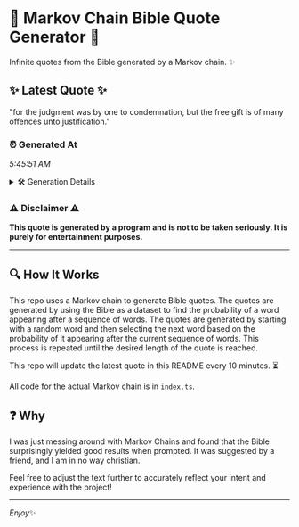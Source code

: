 # 📖 Markov Chain Bible Quote Generator 📖

Infinite quotes from the Bible generated by a Markov chain. ✨

## ✨ Latest Quote ✨
"for the judgment was by one to condemnation, but the free gift is of many offences unto justification."

### ⏰ Generated At
*5:45:51 AM*

<details>
    <summary>🛠️ Generation Details</summary>
    <p>
        <strong>🌱 Seed:</strong> for<br>
        <strong>🔄 Iterations:</strong> 17<br>
        <strong>📜 Context History:</strong><br>[ for ]: the<br>[ for, the ]: judgment<br>[ for, the, judgment ]: was<br>[ for, the, judgment, was ]: by<br>[ for, the, judgment, was, by ]: one<br>[ for, the, judgment, was, by, one ]: to<br>[ the, judgment, was, by, one, to ]: condemnation,<br>[ judgment, was, by, one, to, condemnation, ]: but<br>[ was, by, one, to, condemnation,, but ]: the<br>[ by, one, to, condemnation,, but, the ]: free<br>[ one, to, condemnation,, but, the, free ]: gift<br>[ to, condemnation,, but, the, free, gift ]: is<br>[ condemnation,, but, the, free, gift, is ]: of<br>[ but, the, free, gift, is, of ]: many<br>[ the, free, gift, is, of, many ]: offences<br>[ free, gift, is, of, many, offences ]: unto<br>[ gift, is, of, many, offences, unto ]: justification.<br>
    </p>
</details>

### ⚠️ Disclaimer ⚠️
**This quote is generated by a program and is not to be taken seriously. It is purely for entertainment purposes.**

---

## 🔍 How It Works

This repo uses a Markov chain to generate Bible quotes. The quotes are generated by using the Bible as a dataset to find the probability of a word appearing after a sequence of words. The quotes are generated by starting with a random word and then selecting the next word based on the probability of it appearing after the current sequence of words. This process is repeated until the desired length of the quote is reached.

This repo will update the latest quote in this README every 10 minutes. ⏳

All code for the actual Markov chain is in `index.ts`.

## ❓ Why

I was just messing around with Markov Chains and found that the Bible surprisingly yielded good results when prompted. 
It was suggested by a friend, and I am in no way christian.

Feel free to adjust the text further to accurately reflect your intent and experience with the project!

---

*Enjoy*✨

